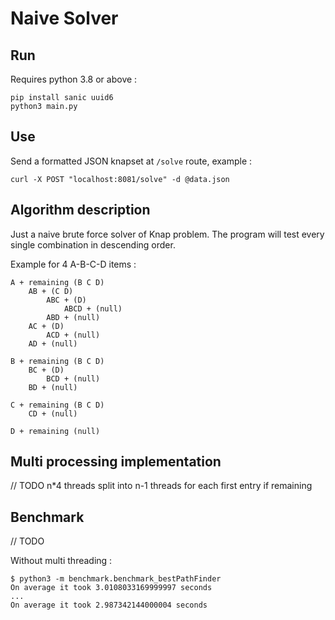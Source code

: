 # Naive Solver
## Run

Requires python 3.8 or above :

```Shell
pip install sanic uuid6
python3 main.py
```

## Use

Send a formatted JSON knapset at ``/solve`` route, example :

```Shell
curl -X POST "localhost:8081/solve" -d @data.json
```
 
## Algorithm description

Just a naive brute force solver of Knap problem. 
The program will test every single combination in descending order.  

Example for 4 A-B-C-D items :

```
A + remaining (B C D)
    AB + (C D)
        ABC + (D)
            ABCD + (null)
        ABD + (null)
    AC + (D)
        ACD + (null)
    AD + (null)
        
B + remaining (B C D)
    BC + (D)
        BCD + (null)
    BD + (null)

C + remaining (B C D)
    CD + (null)

D + remaining (null)
```

## Multi processing implementation

// TODO n*4 threads split into n-1 threads for each first entry if remaining

## Benchmark
// TODO

Without multi threading : 

```shell
$ python3 -m benchmark.benchmark_bestPathFinder  
On average it took 3.0108033169999997 seconds  
...  
On average it took 2.987342144000004 seconds  
```
